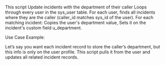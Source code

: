 This script Update incidents with the department of their caller
Loops through every user in the sys_user table.
For each user, finds all incidents where they are the caller (caller_id matches sys_id of the user).
For each matching incident: Copies the user's department value, Sets it on the incident's custom field u_department.

Use Case Example:

Let’s say you want each incident record to store the caller’s department, but this info is only on the user profile.
This script pulls it from the user and updates all related incident records.
